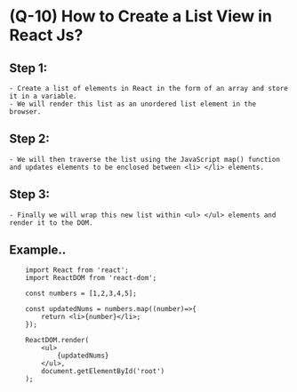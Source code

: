 # (Q-10) How to Create a List View in React Js?

## Step 1:
    - Create a list of elements in React in the form of an array and store it in a variable.
    - We will render this list as an unordered list element in the browser.

## Step 2:
    - We will then traverse the list using the JavaScript map() function and updates elements to be enclosed between <li> </li> elements. 

## Step 3:
    - Finally we will wrap this new list within <ul> </ul> elements and render it to the DOM.

## Example..
        import React from 'react';
        import ReactDOM from 'react-dom';

        const numbers = [1,2,3,4,5];

        const updatedNums = numbers.map((number)=>{
            return <li>{number}</li>;
        });

        ReactDOM.render(
            <ul>
                {updatedNums}
            </ul>,
            document.getElementById('root')
        );
